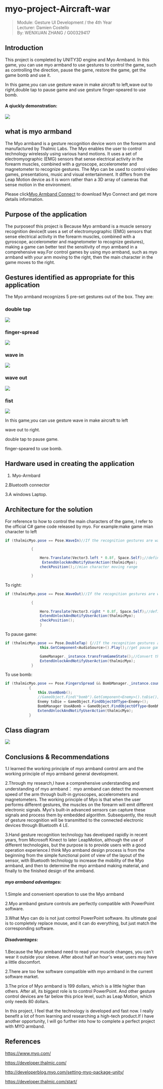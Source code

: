 # myo-project-Aircraft-war
> Module: Gesture UI Development / the 4th Year     
> Lecturer: Damien Costello   
> By: WENXUAN ZHANG / G00329417
## Introduction
This project is completed by UNITY3D engine and Myo Armband. In this game, you can use myo armband to use gestures to control the game, such as controlling the direction, pause the game, restore the game, get the game bomb and use it.

In this game,you can use gesture wave in make aircraft to left,wave out to right,double tap to pause game and use gesture finger-speared to
use bomb.

#### A qiuckly demonstration:

![](https://github.com/neroZWX/myo-project-Aircraft-war/blob/master/demonstration.gif)
## what is myo armband
The Myo armband is a gesture recognition device worn on the forearm and manufactured by Thalmic Labs. The Myo enables the user to control technology wirelessly using various hand motions. It uses a set of electromyographic (EMG) sensors that sense electrical activity in the forearm muscles, combined with a gyroscope, accelerometer and magnetometer to recognize gestures. The Myo can be used to control video games, presentations, music and visual entertainment. It differs from the Leap Motion device as it is worn rather than a 3D array of cameras that sense motion in the environment.

Please click[Myo Armband Connect](https://developer.thalmic.com/downloads) to download Myo Connect and get more details information.
## Purpose of the application 
The purposeof this project is Because Myo armband is a muscle sensory recognition device(It uses a set of electromyographic (EMG) sensors that sense electrical activity in the forearm muscles, combined with a gyroscope, accelerometer and magnetometer to recognize gestures), making a game can better test the sensitivity of myo armband in a comprehensive way.For control games by using myo armband, such as myo armband with your arm moving to the right, then the main character in the game moves to the right.
## Gestures identified as appropriate for this application
The Myo armband recognizes 5 pre-set gestures out of the box. They are:
### double tap
![](https://github.com/neroZWX/myo-project-Aircraft-war/blob/master/images/double-tap.gif)
### finger-spread
![](https://github.com/neroZWX/myo-project-Aircraft-war/blob/master/images/finger-spread.gif)
### wave in 
![](https://github.com/neroZWX/myo-project-Aircraft-war/blob/master/images/wave-in.gif)
### wave out
![](https://github.com/neroZWX/myo-project-Aircraft-war/blob/master/images/wave-out.gif)
### fist
![](https://github.com/neroZWX/myo-project-Aircraft-war/blob/master/images/fist.gif)

In this game,you can use gesture wave in make aircraft to left

wave out to right.

double tap to pause game.

finger-speared to use bomb.

## Hardware used in creating the application
1. Myo-Armbard

 2.Bluetooth connector

 3.A windows Laptop.
## Architecture for the solution
For reference to how to control the main characters of the game, I refer to the official C# game code released by myo.
For example:make game mian character  to left
```c#
if (thalmicMyo.pose == Pose.WaveIn)//If the recognition gestures are wavein then make left

            {

                Hero.Translate(Vector3.left * 0.8f, Space.Self);//define Moving speed
                 ExtendUnlockAndNotifyUserAction(thalmicMyo);
                checkPosition();//mian character moving range

            }
```            
To right:
```c#
if (thalmicMyo.pose == Pose.WaveOut)//If the recognition gestures are waveout then make right

            {

                Hero.Translate(Vector3.right * 0.8f, Space.Self);//define Moving speed
                ExtendUnlockAndNotifyUserAction(thalmicMyo);
                checkPosition();
                }
```                
To pause game:
```c#
if (thalmicMyo.pose == Pose.DoubleTap) {//If the recognition gestures are doubleTap then pause game
                this.GetComponent<AudioSource>().Play();//get pause game voice

                GameManager._instance.transfromGameState();//Convert the game state to pause
                ExtendUnlockAndNotifyUserAction(thalmicMyo);
            }
 ```
 To use bomb:
 ```c#
 if (thalmicMyo.pose == Pose.FingersSpread && BombManager._instance.count > 0)//If the recognition gestures are fingerspread then use bomb
            {
                this.UseABomb();
                //GameObject.Find("bomb").GetComponent<Enemy>().toDie();
                Enemy toDie = GameObject.FindObjectOfType<Enemy>();
                BombManager UseABomb = GameObject.FindObjectOfType<BombManager>();
                ExtendUnlockAndNotifyUserAction(thalmicMyo);
            }
 ```
  
## Class diagram
![](https://github.com/neroZWX/myo-project-Aircraft-war/blob/master/classDigram.PNG)
## Conclusions & Recommendations
1.I learned the working principle of myo armband control arm and the working principle of myo armband general development.

2.Through my research,I  have a comprehensive understanding and understanding of myo armband： myo armband can detect the movement speed of the arm through built-in gyroscopes, accelerometers and magnetometers. The working principle of Myo is that when the user performs different gestures, the muscles on the forearm will emit different electronic signals. Myo's built-in advanced sensors can capture these signals and process them by embedded algorithm. Subsequently, the result of gesture recognition will be transmitted to the connected electronic devices through Bluetooth 4 LE.

3.Hand gesture recognition technology has developed rapidly in recent years, from Microsoft Kinect to later LeapMotion, although the use of different technologies, but the purpose is to provide users with a good operation experience.I think Myo armband design process is from the beginning from the simple functional point of view of the layout of the sensor, with Bluetooth technology to increase the mobility of the Myo armband, and then to determine the myo armband making material, and finally to the finished design of the armband.


##### myo armband advantages:
1.Simple and convenient operation to use the Myo armband

2.Myo armband gesture controls are perfectly compatible with  PowerPoint software.

3.What Myo can do is not just control PowerPoint software. Its ultimate goal is to completely replace mouse, and it can do everything, but just match the corresponding software.

##### Disadvantages:
1.Because the Myo armband need to read your muscle changes, you can't wear it outside your sleeve. After about half an hour's wear, users may have a little discomfort.

2.There are too few software compatible with myo armband in the current software market.

3.The price of Myo armband is 199 dollars, which is a little higher than others. After all, its biggest role is to control PowerPoint. And other gesture control devices are far below this price level, such as Leap Motion, which only needs 80 dollars.


In this project, I feel that the technology is developed and fast now. I really benefit a lot of from learning and researching a high-tech product.If I have another opportunity, I will go further into how to complete a perfect project with MYO armband.
## References
https://www.myo.com/

https://developer.thalmic.com/

http://developerblog.myo.com/setting-myo-package-unity/

https://developer.thalmic.com/start/


